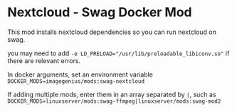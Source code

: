 # Nextcloud - Swag Docker Mod

This mod installs nextcloud dependencies so you can run nextcloud on swag.

you may need to add `-e LD_PRELOAD="/usr/lib/preloadable_libiconv.so"` if there are relevant errors.

In docker arguments, set an environment variable `DOCKER_MODS=imagegenius/mods:swag-nextcloud`

If adding multiple mods, enter them in an array separated by `|`, such as `DOCKER_MODS=linuxserver/mods:swag-ffmpeg|linuxserver/mods:swag-mod2`
